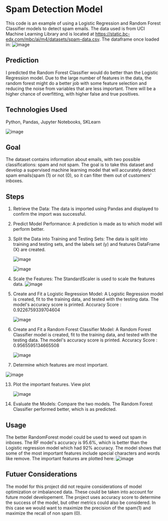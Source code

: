 # Spam Detection Model
This code is an example of using a Logistic Regression and Random Forest Classifier models to detect spam emails. The data used is from UCI Machine Learning Library and is located at https://static.bc-edx.com/mbc/ai/m4/datasets/spam-data.csv. The dataframe once loaded in: 
![image](https://github.com/emaynard10/Spam-Detection-Model/assets/99676466/160402f3-47db-4956-a718-24ea4858657f)

## Prediction
I predicted the Random Forest Classifier would do better than the Logistic Regression model. Due to the large number of features in the data, the random forest might do a better job with some feature selection and reducing the noise from variables that are less important. There will be a higher chance of overfitting, with higher false and true positives.


## Technologies Used
Python, Pandas, Jupyter Notebooks, SKLearn

![image](https://github.com/emaynard10/Spam-Detection-Model/assets/99676466/89589665-7779-4aa1-bdc4-862ffcef887e)


## Goal
The dataset contains information about emails, with two possible classifications: spam and not spam.  The  goal is to take this dataset and develop a supervised machine learning model that will accurately detect spam emails(spam (1) or not (0), so it can filter them out of customers' inboxes.

## Steps
1. Retrieve the Data: The data is imported using Pandas and displayed to confirm the import was successful.
2. Predict Model Performance: A prediction is made as to which model will perform better.
3. Split the Data into Training and Testing Sets: The data is split into training and testing sets, and the labels set (y) and features DataFrame (X) are created.
   
   ![image](https://github.com/emaynard10/Spam-Detection-Model/assets/99676466/69edf5d3-7c02-4e2e-afbc-894c1d96b7cc)

   ![image](https://github.com/emaynard10/Spam-Detection-Model/assets/99676466/1490e970-38f1-4592-8e96-479ff80c2445)

5. Scale the Features: The StandardScaler is used to scale the features data.
   ![image](https://github.com/emaynard10/Spam-Detection-Model/assets/99676466/36eaa593-e2c9-4483-bcbf-f26ef5141dc2)


7. Create and Fit a Logistic Regression Model: A Logistic Regression model is created, fit to the training data, and tested with the testing data. The model's accuracy score is printed. Accuracy Score :   0.9226759339704604

   ![image](https://github.com/emaynard10/Spam-Detection-Model/assets/99676466/7caa2b31-f899-469f-92a6-d47c21a13568)

9. Create and Fit a Random Forest Classifier Model: A Random Forest Classifier model is created, fit to the training data, and tested with the testing data. The model's accuracy score is printed. Accuracy Score : 0.9565595134665508

   ![image](https://github.com/emaynard10/Spam-Detection-Model/assets/99676466/029f49a8-f1ab-4aa9-afed-306f12ac2d9b)

11. Determine which features are most important.

   ![image](https://github.com/emaynard10/Spam-Detection-Model/assets/99676466/e40c0e6d-66c2-41aa-8ccd-58b0840e07d1)


13. Plot the important features. View plot

    ![image](https://github.com/emaynard10/Spam-Detection-Model/assets/99676466/7ac6018c-0354-4f90-a99c-200c36eac0a9)

15. Evaluate the Models: Compare the two models. The Random Forest Classifier performed better, which is as predicted. 

## Usage
The better RandomForest model could be used to weed out spam in inboxes. The RF model's accuracy is 95.6%, which is better than the Logistic regression model which had 92% accuracy. The model shows that some of the most important features include special characters and words like remove. The important features are plotted here:
![image](https://github.com/emaynard10/Spam-Detection-Model/assets/99676466/0ecffea6-8fef-475c-9366-64be3f825e34)


## Futuer Considerations
The model for this project did not require considerations of model optimization or imbalanced data. These could be taken into account for future model developement. The project uses accuracy score to determine the success of the model, but other metrics could also be considered. In this case we would want to maximize the precision of the spam(1) and maximize the recall of non spam (0). 
